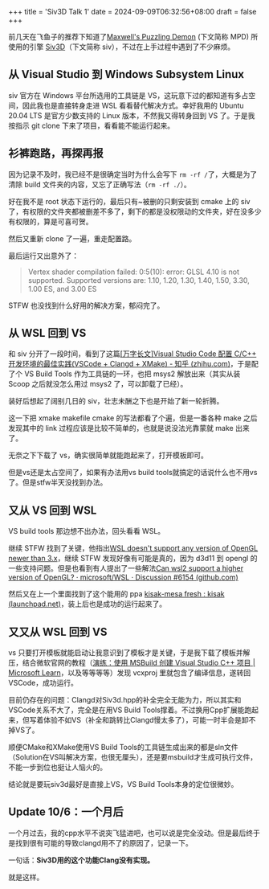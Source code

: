 +++
title = 'Siv3D Talk 1'
date = 2024-09-09T06:32:56+08:00
draft = false
+++

前几天在飞鱼子的推荐下知道了[Maxwell&#39;s Puzzling Demon](https://store.steampowered.com/app/2770160) (下文简称 MPD) 所使用的引擎 [Siv3D](https://siv3d.github.io/en-us/)（下文简称 siv），不过在上手过程中遇到了不少麻烦。

## 从 Visual Studio 到 Windows Subsystem Linux

siv 官方在 Windows 平台所选用的工具链是 VS，这玩意下过的都知道有多占空间，因此我也是直接转身走进 WSL 看看替代解决方式。幸好我用的 Ubuntu 20.04 LTS 是官方少数支持的 Linux 版本，不然我又得转身回到 VS 了。于是我按指示 git clone 下来了项目，看看能不能运行起来。

## 衫裤跑路，再探再报

因为记录不及时，我已经不是很确定当时为什么会写下 `rm -rf /`了，大概是为了清除 build 文件夹的内容，又忘了正确写法（`rm -rf ./`）。

好在我不是 root 状态下运行的，最后只有~被删的只剩安装到 cmake 上的 siv 了，有权限的文件夹都被删差不多了，剩下的都是没权限动的文件夹，好在没多少有权限的，算是可喜可贺。

然后又重新 clone 了一遍，重走配置路。

最后运行又出意外了：

> Vertex shader compilation failed: 0:5(10): error: GLSL 4.10 is not supported. Supported versions are: 1.10, 1.20, 1.30, 1.40, 1.50, 3.30, 1.00 ES, and 3.00 ES

STFW 也没找到什么好用的解决方案，郁闷完了。

## 从 WSL 回到 VS

和 siv 分开了一段时间，看到了这篇[[万字长文]Visual Studio Code 配置 C/C++ 开发环境的最佳实践(VSCode + Clangd + XMake) - 知乎 (zhihu.com)](https://zhuanlan.zhihu.com/p/398790625)，于是配了个 VS Build Tools 作为工具链的一环，也把 msys2 解放出来（其实从装 Scoop 之后就没怎么用过 msys2 了，可以卸载了已经）。

装好后想起了阔别几日的 siv，壮志未酬之下也是开始了新一轮折腾。

这一下把 xmake makefile cmake 的写法都看了个遍，但是一番各种 make 之后发现其中的 link 过程应该是比较不简单的，也就是说没法光靠蒙就 make 出来了。

无奈之下下载了 vs，确实很简单就能跑起来了，打开模板即可。

但是vs还是太占空间了，如果有办法用vs build tools就搞定的话说什么也不用vs了。但是stfw半天没找到办法。

## 又从 VS 回到 WSL

VS build tools 那边想不出办法，回头看看 WSL。

继续 STFW 找到了关键，他指出[WSL doesn&#39;t support any version of OpenGL newer than 3.x](https://github.com/alecjacobson/computer-graphics-shader-pipeline/issues/47#issuecomment-550646871)，继续 STFW 发现好像有可能是真的，因为 d3d11 到 opengl 的一些支持问题。但是也看到有人提出了一些解法[Can wsl2 support a higher version of OpenGL? · microsoft/WSL · Discussion #6154 (github.com)](https://github.com/microsoft/WSL/discussions/6154)

然后又在上一个里面找到了这个能用的 ppa [kisak-mesa fresh : kisak (launchpad.net)](https://launchpad.net/~kisak/+archive/ubuntu/kisak-mesa)，装上后也是成功的运行起来了。

## 又又从 WSL 回到 VS

vs 只要打开模板就能启动让我意识到了模板才是关键，于是我下载了模板并解压，结合微软官网的教程（[演练：使用 MSBuild 创建 Visual Studio C++ 项目 | Microsoft Learn](https://learn.microsoft.com/zh-cn/cpp/build/walkthrough-using-msbuild-to-create-a-visual-cpp-project?view=msvc-170)，以及等等等等）发现 vcxproj 里就包含了编译信息，遂转回VSCode，成功运行。

目前仍存在的问题：Clangd对Siv3d.hpp的补全完全无能为力，所以其实和VSCode关系不大了，完全是在用VS Build Tools撑着。不过换用Cpp扩展能跑起来，但写着体验不如VS（补全和跳转比Clangd慢太多了），可能一时半会是卸不掉VS了。

顺便CMake和XMake使用VS Build Tools的工具链生成出来的都是sln文件（Solution在VS叫解决方案，也很无厘头），还是要msbuild才生成可执行文件，不能一步到位也挺让人恼火的。

结论就是要玩siv3d最好是直接上VS，VS Build Tools本身的定位很微妙。

## Update 10/6：一个月后

一个月过去，我的cpp水平不说突飞猛进吧，也可以说是完全没动。但是最后终于是找到很有可能的导致clangd用不了的原因了，记录一下。

一句话：**Siv3D用的这个功能Clang没有实现。**

就是这样。
